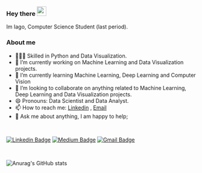 ### Hey there <img src="https://media.giphy.com/media/hvRJCLFzcasrR4ia7z/giphy.gif" width="25px">

Im Iago, Computer Science Student (last period).

### About me
- 👨🏼‍💻 Skilled in Python and Data Visualization.
- 🔭 I’m currently working on Machine Learning and Data Visualization projects.
- 🌱 I’m currently learning Machine Learning, Deep Learning and Computer Vision
- 🤝 I’m looking to collaborate on anything related to Machine Learning, Deep Learning and Data Visualization projects.
- 😄 Pronouns: Data Scientist and Data Analyst.
- 📫 How to reach me: [Linkedin](https://www.linkedin.com/in/iagoteixeira) , [Email](mailto:iago.sty@gmail.com)
- 💬 Ask me about anything, I am happy to help;

<br />

[![Linkedin Badge](https://img.shields.io/badge/-iagoit-blue?style=flat-square&logo=Linkedin&logoColor=white&link=https://www.linkedin.com/in/iagoteixeira)](https://www.linkedin.com/in/iagoteixeira)
[![Medium Badge](https://img.shields.io/badge/-@iagoitz-03a57a?style=flat-square&labelColor=000000&logo=Medium&link=https://iagoitz.medium.com/)](https://iagoitz.medium.com/)
[![Gmail Badge](https://img.shields.io/badge/-iago.sty@gmail.com-c14438?style=flat-square&logo=Gmail&logoColor=white&link=mailto:iago.sty@gmail.com)](mailto:iago.sty@gmail.com)

<br />

![Anurag's GitHub stats](https://github-readme-stats.vercel.app/api?username=iagoit&show_icons=true&theme=tokyonight)
